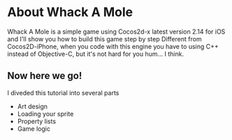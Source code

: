 About Whack A Mole
==================
Whack A Mole is a simple game using Cocos2d-x latest version 2.14 for iOS and I'll show you how to build this game step by step 
Different from Cocos2D-iPhone, when you code with this engine you have to using C++ instead of Objective-C,  but it's not hard
for you hum... I think.

Now here we go!
---------------
I diveded this tutorial into several parts
  - Art design
  - Loading your sprite
  - Property lists
  - Game logic
